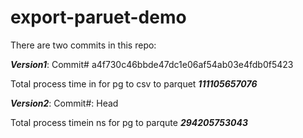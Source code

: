 # export-paruet-demo

There are two commits in this repo:

***Version1***: Commit# a4f730c46bbde47dc1e06af54ab03e4fdb0f5423

Total process time in for pg to csv to parquet ***111105657076***


***Version2***: Commit#: Head

Total process timein ns for pg to parqute ***294205753043***
